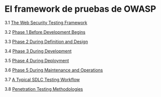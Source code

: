 # El framework de pruebas de OWASP

3.1 [The Web Security Testing Framework](0-The_Web_Security_Testing_Framework.md)

3.2 [Phase 1 Before Development Begins](0-The_Web_Security_Testing_Framework.md#phase-1-before-development-begins)

3.3 [Phase 2 During Definition and Design](0-The_Web_Security_Testing_Framework.md#phase-2-during-definition-and-design)

3.4 [Phase 3 During Development](0-The_Web_Security_Testing_Framework.md#phase-3-during-development)

3.5 [Phase 4 During Deployment](0-The_Web_Security_Testing_Framework.md#phase-4-during-deployment)

3.6 [Phase 5 During Maintenance and Operations](0-The_Web_Security_Testing_Framework.md#phase-5-during-maintenance-and-operations)

3.7 [A Typical SDLC Testing Workflow](0-The_Web_Security_Testing_Framework.md#a-typical-sdlc-testing-workflow)

3.8 [Penetration Testing Methodologies](1-Penetration_Testing_Methodologies.md)
